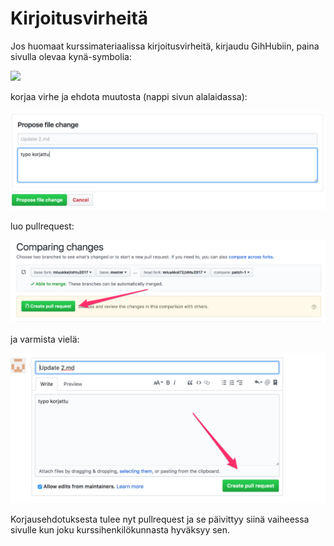 # Kirjoitusvirheitä 

Jos huomaat kurssimateriaalissa kirjoitusvirheitä, kirjaudu GihHubiin, paina sivulla olevaa kynä-symbolia:

![](https://raw.githubusercontent.com/mluukkai/Ohjelmistotekniikka2018/master/web/images/l-0.png)

korjaa virhe ja ehdota muutosta (nappi sivun alalaidassa):

![](https://github.com/mluukkai/ohtu2017/raw/master/images/lh3-4.png)

luo pullrequest:

![](https://github.com/mluukkai/ohtu2017/raw/master/images/lh3-5.png)

ja varmista vielä:

![](https://github.com/mluukkai/ohtu2017/raw/master/images/lh3-6.png)

Korjausehdotuksesta tulee nyt pullrequest ja se päivittyy siinä vaiheessa sivulle kun joku kurssihenkilökunnasta hyväksyy sen.